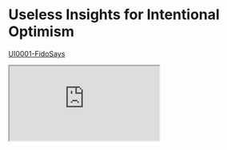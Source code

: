 # Useless Insights for Intentional Optimism

[UI0001-FidoSays](https://srinimkasturi.github.io/ui4io/Fido0001.md)

<iframe src="https://srinimkasturi.github.io/ui4io/Fido0001.md" title="Fido0001"></iframe>

